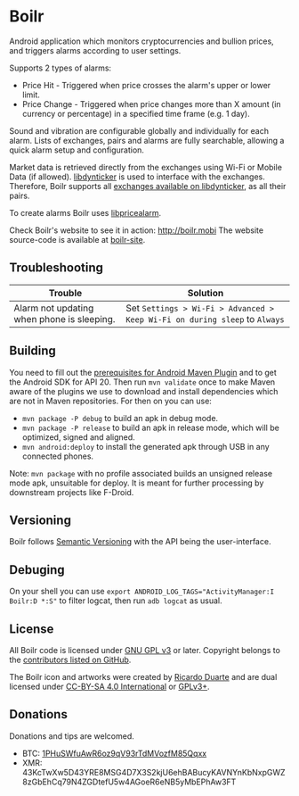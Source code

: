 # Boilr
Android application which monitors cryptocurrencies and bullion prices, and triggers alarms according to user settings.

Supports 2 types of alarms:

* Price Hit - Triggered when price crosses the alarm's upper or lower limit.
* Price Change - Triggered when price changes more than X amount (in currency or percentage) in a specified time frame (e.g. 1 day).

Sound and vibration are configurable globally and individually for each alarm. Lists of exchanges, pairs and alarms are fully searchable, allowing a quick alarm setup and configuration.

Market data is retrieved directly from the exchanges using Wi-Fi or Mobile Data (if allowed). [libdynticker](https://github.com/andrefbsantos/libdynticker) is used to interface with the exchanges. Therefore, Boilr supports all [exchanges available on libdynticker](https://github.com/andrefbsantos/libdynticker/#supported-exchanges), as all their pairs.

To create alarms Boilr uses [libpricealarm](https://github.com/andrefbsantos/libpricealarm).

Check Boilr's website to see it in action: http://boilr.mobi The website source-code is available at [boilr-site](https://github.com/andrefbsantos/boilr-site).

## Troubleshooting

Trouble | Solution
------- | --------
Alarm not updating when phone is sleeping. | Set `Settings > Wi-Fi > Advanced > Keep Wi-Fi on during sleep` to `Always`

## Building
You need to fill out the [prerequisites for Android Maven Plugin](https://code.google.com/p/maven-android-plugin/wiki/GettingStarted) and to get the Android SDK for API 20. Then run `mvn validate` once to make Maven aware of the plugins we use to download and install dependencies which are not in Maven repositories. For then on you can use:

* `mvn package -P debug` to build an apk in debug mode.
* `mvn package -P release` to build an apk in release mode, which will be optimized, signed and aligned.
* `mvn android:deploy` to install the generated apk through USB in any connected phones.

Note: `mvn package` with no profile associated builds an unsigned release mode apk, unsuitable for deploy. It is meant for further processing by downstream projects like F-Droid.

## Versioning
Boilr follows [Semantic Versioning](http://semver.org) with the API being the user-interface.

## Debuging
On your shell you can use `export ANDROID_LOG_TAGS="ActivityManager:I Boilr:D *:S"` to filter logcat, then run `adb logcat` as usual.

## License
All Boilr code is licensed under [GNU GPL v3](/LICENSE) or later. Copyright belongs to the [contributors listed on GitHub](https://github.com/andrefbsantos/boilr/graphs/contributors).

The Boilr icon and artworks were created by [Ricardo Duarte](http://cargocollective.com/ricardoduarte) and are dual licensed under [CC-BY-SA 4.0 International](https://creativecommons.org/licenses/by-sa/4.0) or [GPLv3+](/LICENSE).

## Donations
Donations and tips are welcomed.

* BTC: [1PHuSWfuAwR6oz9qV93rTdMVozfM85Qqxx](bitcoin:1PHuSWfuAwR6oz9qV93rTdMVozfM85Qqxx)
* XMR: 43KcTwXw5D43YRE8MSG4D7X3S2kjU6ehBABucyKAVNYnKbNxpGWZ8zGbEhCq79N4ZGDtefU5w4AGoeR6eNB5yMbEPhAw3FT